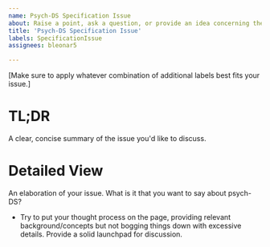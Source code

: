 ```yaml
---
name: Psych-DS Specification Issue
about: Raise a point, ask a question, or provide an idea concerning the psych-DS schema, including specific rules and requirements, organizational issues with the linkML model, extensions to the model, etc.
title: 'Psych-DS Specification Issue'
labels: SpecificationIssue
assignees: bleonar5

---
```


[Make sure to apply whatever combination of additional labels best fits your issue.]

# TL;DR
A clear, concise summary of the issue you'd like to discuss.

# Detailed View
An elaboration of your issue. What is it that you want to say about psych-DS?
* Try to put your thought process on the page, providing relevant background/concepts but not bogging things down with excessive details. Provide a solid launchpad for discussion.
